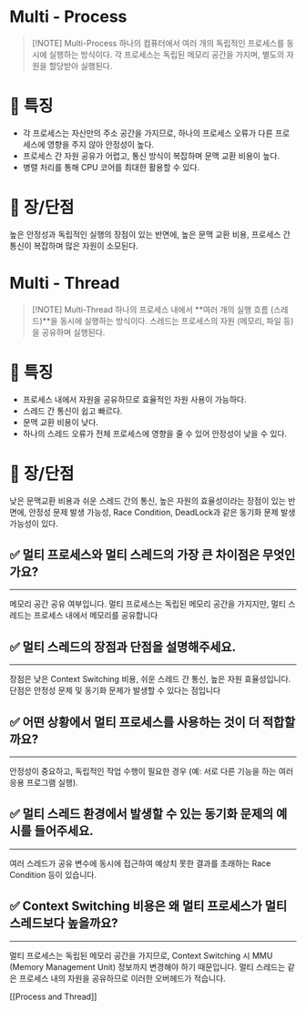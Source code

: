 
# Multi - Process

> [!NOTE] Multi-Process
> 하나의 컴퓨터에서 여러 개의 독립적인 프로세스를 동시에 실행하는 방식이다. 각 프로세스는 독립된 메모리 공간을 가지며, 별도의 자원을 할당받아 실행된다.

# 🔳 특징
- 각 프로세스는 자신만의 주소 공간을 가지므로, 하나의 프로세스 오류가 다른 프로세스에 영향을 주지 않아 안정성이 높다.
- 프로세스 간 자원 공유가 어렵고, 통신 방식이 복잡하며 문맥 교환 비용이 높다.
- 병렬 처리를 통해 CPU 코어를 최대한 활용할 수 있다.

# 🔳 장/단점
높은 안정성과 독립적인 실행의 장점이 있는 반면에, 높은 문맥 교환 비용, 프로세스 간 통신이 복잡하며 많은 자원이 소모된다.

# Multi - Thread

> [!NOTE] Multi-Thread
> 하나의 프로세스 내에서 **여러 개의 실행 흐름 (스레드)**을 동시에 실행하는 방식이다. 스레드는 프로세스의 자원 (메모리, 파일 등)을 공유하며 실행된다.

# 🔳 특징
- 프로세스 내에서 자원을 공유하므로 효율적인 자원 사용이 가능하다.
- 스레드 간 통신이 쉽고 빠르다.
- 문맥 교환 비용이 낮다.
- 하나의 스레드 오류가 전체 프로세스에 영향을 줄 수 있어 안정성이 낮을 수 있다.

# 🔳 장/단점
낮은 문맥교환 비용과 쉬운 스레드 간의 통신, 높은 자원의 효율성이라는 장점이 있는 반면에, 안정성 문제 발생 가능성, Race Condition, DeadLock과 같은 동기화 문제 발생 가능성이 있다. 


## ✅ 멀티 프로세스와 멀티 스레드의 가장 큰 차이점은 무엇인가요?
-------------------------------------------------------------------
메모리 공간 공유 여부입니다. 멀티 프로세스는 독립된 메모리 공간을 가지지만, 멀티 스레드는 프로세스 내에서 메모리를 공유합니다

## ✅ 멀티 스레드의 장점과 단점을 설명해주세요.
-------------------------------------------------------------------
장점은 낮은 Context Switching 비용, 쉬운 스레드 간 통신, 높은 자원 효율성입니다. 단점은 안정성 문제 및 동기화 문제가 발생할 수 있다는 점입니다

## ✅ 어떤 상황에서 멀티 프로세스를 사용하는 것이 더 적합할까요?
-------------------------------------------------------------------
안정성이 중요하고, 독립적인 작업 수행이 필요한 경우 (예: 서로 다른 기능을 하는 여러 응용 프로그램 실행).

## ✅ 멀티 스레드 환경에서 발생할 수 있는 동기화 문제의 예시를 들어주세요.
-------------------------------------------------------------------
여러 스레드가 공유 변수에 동시에 접근하여 예상치 못한 결과를 초래하는 Race Condition 등이 있습니다.

## ✅ Context Switching 비용은 왜 멀티 프로세스가 멀티 스레드보다 높을까요?
-------------------------------------------------------------------
멀티 프로세스는 독립된 메모리 공간을 가지므로, Context Switching 시 MMU (Memory Management Unit) 정보까지 변경해야 하기 때문입니다. 멀티 스레드는 같은 프로세스 내의 자원을 공유하므로 이러한 오버헤드가 적습니다.

[[Process and Thread]]